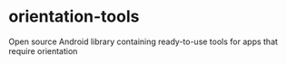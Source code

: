orientation-tools
=================

Open source Android library containing ready-to-use tools for apps that require orientation